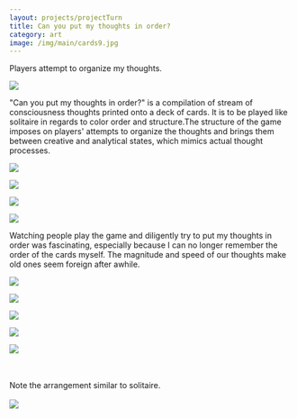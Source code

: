 ```yaml
---
layout: projects/projectTurn
title: Can you put my thoughts in order?
category: art
image: /img/main/cards9.jpg
---
```

Players attempt to organize my thoughts.


<img src="/img/cards1.jpg">



<p>"Can you put my thoughts in order?" is a compilation of stream of consciousness thoughts printed onto a deck of cards. It is to be played like solitaire in regards to color order and structure.The structure of the game imposes on players' attempts to organize the thoughts and brings them between creative and analytical states, which mimics actual thought processes.  
</p>

<div class="row">
<div class="col-md-3">
<p><a href="/img/cards10.jpg"><img src="/img/cards10.jpg"></a></p>
</div>
<div class="col-md-3">
<p><a href="/img/cards9.jpg"><img src="/img/cards9.jpg"></a></p>
</div>
<div class="col-md-3">
<p><a href="/img/cards11.jpg"><img src="/img/cards11.jpg"></a></p>
</div>
<div class="col-md-3">
<p><a href="/img/cards12.jpg"><img src="/img/cards12.jpg"></a></p>
</div>
</div>

Watching people play the game and diligently try to put my thoughts in order was fascinating, especially because I can no longer remember the order of the cards myself. The magnitude and speed of our thoughts make old ones seem foreign after awhile.


<img src="/img/cards2.jpg">


<div class="row">
<div class="col-md-3">
<p><img src="/img/cards4.png"></p>
</div>
<div class="col-md-3">
<p><img src="/img/cards5.png"></p>
</div>
<div class="col-md-3">
<p><img src="/img/cards6.png"></p>
</div>
<div class="col-md-3">
<p><img src="/img/cards7.png"></p>
</div>
</div>


<br>
<br>
Note the arrangement similar to solitaire.
<br>
<br>
<img src="/img/cards8.jpg">
